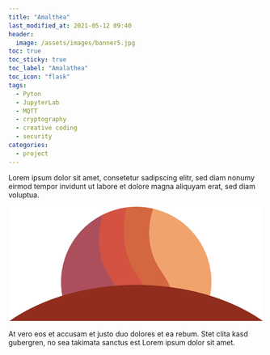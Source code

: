 ```yaml
---
title: "Amalthea"
last_modified_at: 2021-05-12 09:40
header:
  image: /assets/images/banner5.jpg
toc: true
toc_sticky: true
toc_label: "Amalathea"
toc_icon: "flask"
tags:
  - Pyton
  - JupyterLab
  - MQTT
  - cryptography
  - creative coding
  - security
categories:
  - project
---
```


Lorem ipsum dolor sit amet, consetetur sadipscing elitr, sed diam nonumy eirmod tempor invidunt ut labore et dolore magna aliquyam erat, sed diam voluptua.

![amalthea logo](https://github.com/bmedicke/amalthea/raw/main/samples/amalthea-logo.png)

At vero eos et accusam et justo duo dolores et ea rebum. Stet clita kasd gubergren, no sea takimata sanctus est Lorem ipsum dolor sit amet.

